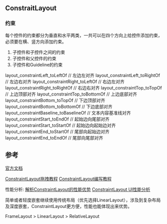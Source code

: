 ## ConstraitLayout

### 约束
每个控件的约束都分为垂直和水平两类，一共可以在四个方向上给控件添加约束，必须要在横、竖方向添加约束。

1. 子控件和子控件之间的约束
2. 子控件和父控件的约束
3. 子控件和Guideline的约束


layout_constraintLeft_toLeftOf          // 左边左对齐
layout_constraintLeft_toRightOf         // 左边右对齐
layout_constraintRight_toLeftOf         // 右边左对齐
layout_constraintRight_toRightOf        // 右边右对齐
layout_constraintTop_toTopOf            // 上边顶部对齐
layout_constraintTop_toBottomOf         // 上边底部对齐
layout_constraintBottom_toTopOf         // 下边顶部对齐
layout_constraintBottom_toBottomOf      // 下边底部对齐
layout_constraintBaseline_toBaselineOf  // 文本内容基准线对齐
layout_constraintStart_toEndOf          // 起始边向尾部对齐
layout_constraintStart_toStartOf        // 起始边向起始边对齐
layout_constraintEnd_toStartOf          // 尾部向起始边对齐
layout_constraintEnd_toEndOf            // 尾部向尾部对齐



## 参考

[官方文档](https://developer.android.com/reference/android/support/constraint/ConstraintLayout)

[ConstraintLayout拖拽教程](https://blog.csdn.net/guolin_blog/article/details/53122387)
[ConstraintLayout编写教程](https://blog.csdn.net/lmj623565791/article/details/78011599)

性能分析:
[解析ConstraintLayout的性能优势](https://mp.weixin.qq.com/s/gGR2itbY7hh9fo61SxaMQQ)
[ConstraintLayout UI性能分析](https://www.cnblogs.com/liujingg/p/7161319.html)

简单或者轻度嵌套继续使用传统布局（优先选择LinearLayout），涉及到复杂布局及深度嵌套，ConstraintLayout更方便，性能也能体现出来优势。

FrameLayout > LinearLayout > RelativeLayout


